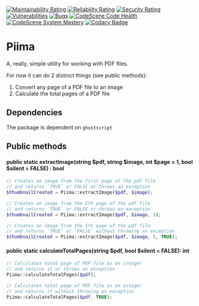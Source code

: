 [![Maintainability Rating](https://sonarcloud.io/api/project_badges/measure?project=kristos80_piima&metric=sqale_rating)](https://sonarcloud.io/dashboard?id=kristos80_piima)
[![Reliability Rating](https://sonarcloud.io/api/project_badges/measure?project=kristos80_piima&metric=reliability_rating)](https://sonarcloud.io/dashboard?id=kristos80_piima)
[![Security Rating](https://sonarcloud.io/api/project_badges/measure?project=kristos80_piima&metric=security_rating)](https://sonarcloud.io/dashboard?id=kristos80_piima)
[![Vulnerabilities](https://sonarcloud.io/api/project_badges/measure?project=kristos80_piima&metric=vulnerabilities)](https://sonarcloud.io/dashboard?id=kristos80_piima)
[![Bugs](https://sonarcloud.io/api/project_badges/measure?project=kristos80_piima&metric=bugs)](https://sonarcloud.io/dashboard?id=kristos80_piima)
[![CodeScene Code Health](https://codescene.io/projects/15605/status-badges/code-health)](https://codescene.io/projects/15605) 
[![CodeScene System Mastery](https://codescene.io/projects/15605/status-badges/system-mastery)](https://codescene.io/projects/15605)
[![Codacy Badge](https://api.codacy.com/project/badge/Grade/ba43186b78cd43729692f233847a7d4d)](https://app.codacy.com/gh/kristos80/piima?utm_source=github.com&utm_medium=referral&utm_content=kristos80/piima&utm_campaign=Badge_Grade_Settings)

# Piima
A, really, simple utility for working with PDF files.  
   
For now it can do 2 distinct things (see public methods):

1. Convert any page of a PDF file to an image
2. Calculate the total pages of a PDF file

## Dependencies
The package is dependent on `ghostscript` 

## Public methods

#### public static extractImage(string $pdf, string $image, int $page = 1, bool $silent = FALSE) : bool
```PHP
// Creates an image from the first page of the pdf file 
// and returns `TRUE` or FALSE or throws an exception 
$thumbnailCreated = Piima::extractImage($pdf, $image);

// Creates an image from the 5th page of the pdf file 
// and returns `TRUE` or FALSE or throws an exception 
$thumbnailCreated = Piima::extractImage($pdf, $image, 5);

// Creates an image from the 5th page of the pdf file 
// and returns `TRUE` or `FALSE` without throwing an exception
$thumbnailCreated = Piima::extractImage($pdf, $image, 5, TRUE);
```

#### public static calculateTotalPages(string $pdf, bool $silent = FALSE): int
```PHP
// Calculates total page of PDF file as an integer
// and returns it or throws an exception
Piima::calculateTotalPages($pdf);

// Calculates total page of PDF file as an integer
// and returns it without throwing an exception
Piima::calculateTotalPages($pdf, TRUE);
```
